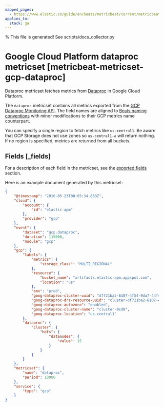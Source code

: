```yaml
---
mapped_pages:
  - https://www.elastic.co/guide/en/beats/metricbeat/current/metricbeat-metricset-gcp-dataproc.html
applies_to:
  stack: ga
---
```


% This file is generated! See scripts/docs_collector.py

# Google Cloud Platform dataproc metricset [metricbeat-metricset-gcp-dataproc]

Dataproc metricset fetches metrics from [Dataproc](https://cloud.google.com/dataproc/) in Google Cloud Platform.

The `dataproc` metricset contains all metrics exported from the [GCP Dataproc Monitoring API](https://cloud.google.com/monitoring/api/metrics_gcp#gcp-dataproc). The field names are aligned to [Beats naming conventions](/extend/event-conventions.md) with minor modifications to their GCP metrics name counterpart.

You can specify a single region to fetch metrics like `us-central1`. Be aware that GCP Storage does not use zones so `us-central1-a` will return nothing. If no region is specified, metrics are returned from all buckets.

## Fields [_fields]

For a description of each field in the metricset, see the [exported fields](/reference/metricbeat/exported-fields-gcp.md) section.

Here is an example document generated by this metricset:

```json
{
    "@timestamp": "2016-05-23T08:05:34.853Z",
    "cloud": {
        "account": {
            "id": "elastic-apm"
        },
        "provider": "gcp"
    },
    "event": {
        "dataset": "gcp.dataproc",
        "duration": 115000,
        "module": "gcp"
    },
    "gcp": {
        "labels": {
            "metrics": {
                "storage_class": "MULTI_REGIONAL"
            },
            "resource": {
                "bucket_name": "artifacts.elastic-apm.appspot.com",
                "location": "us"
            },
            "env": "prod",
            "goog-dataproc-cluster-uuid": "df721ba2-6107-4f54-9da7-44fcef112e78",
            "goog-dataproc-drz-resource-uuid": "cluster-df721ba2-6107-4f54-9da7-44fcef112e78",
            "goog-dataproc-autozone": "enabled",
            "goog-dataproc-cluster-name": "cluster-0cd8",
            "goog-dataproc-location": "us-central1"
        },
        "dataproc": {
            "cluster": {
                "hdfs": {
                    "datanodes": {
                        "value": 15
                    }
                }
            }
        }
    },
    "metricset": {
        "name": "dataproc",
        "period": 10000
    },
    "service": {
        "type": "gcp"
    }
}
```
